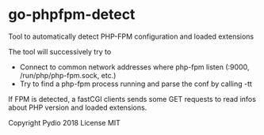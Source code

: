 # go-phpfpm-detect

Tool to automatically detect PHP-FPM configuration and loaded extensions

The tool will successively try to 
 - Connect to common network addresses where php-fpm listen (:9000, /run/php/php-fpm.sock, etc.)
 - Try to find a php-fpm process running and parse the conf by calling <process-name> -tt

If FPM is detected, a fastCGI clients sends some GET requests to read infos about PHP version and loaded extensions.

Copyright Pydio 2018
License MIT

